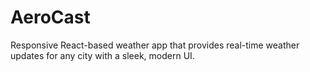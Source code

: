 # AeroCast
Responsive React-based weather app that provides real-time weather updates for any city with a sleek, modern UI.